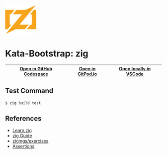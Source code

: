 
<img width="100px" src="zig-original.svg" /></a>
# Kata-Bootstrap: zig

| [Open in GitHub Codespace](https://github.com/codespaces/new?hide_repo_select=true&repo=rradczewski%2Fkata-bootstraps&ref=zig) | [Open in GitPod.io](https://gitpod.io/#https://github.com/rradczewski/kata-bootstraps/tree/zig) | [Open locally in VSCode](https://rradczewski.github.io/kata-bootstraps/redirect.html?url=vscode%3A%2F%2Fvscode.git%2Fclone%3Furl%3Dhttps%253A%252F%252Fgithub.com%252Frradczewski%252Fkata-bootstraps.git%26ref%3Dzig) |
|---|---|---|

## Test Command

```sh
$ zig build test
```

## References

- [Learn zig](https://ziglang.org/learn/)
- [zig Guide](https://zig.guide/)
- [zigings/exercises](https://codeberg.org/ziglings/exercises/)
- [Assertions](https://ziglang.org/documentation/master/#std;testing;testing)
